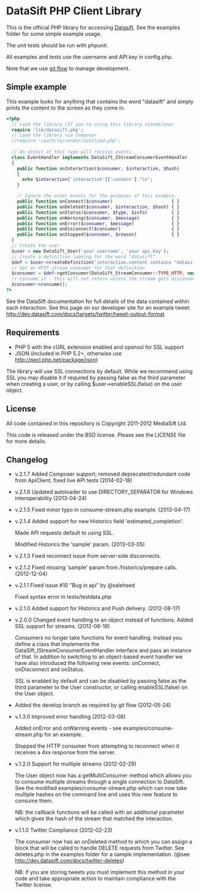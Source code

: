 DataSift PHP Client Library
===========================

This is the official PHP library for accessing [Datasift](http://datasift.com/). See the examples
folder for some simple example usage.

The unit tests should be run with phpunit.

All examples and tests use the username and API key in config.php.

Note that we use [git flow](https://github.com/nvie/gitflow) to manage development.

Simple example
--------------

This example looks for anything that contains the word "datasift" and simply
prints the content to the screen as they come in.

```php
<?php
  // Load the library (If you're using this library standalone)
  require 'lib/datasift.php';
  // Load the library via Composer
  //require '/path/to/vendor/autoload.php';
 
  // An object of this type will receive events
  class EventHandler implements DataSift_IStreamConsumerEventHandler
  {
    public function onInteraction($consumer, $interaction, $hash)
    {
      echo $interaction['interaction']['content']."\n";
    }

    // Ignore the other events for the purposes of this example.
    public function onConnect($consumer)                      { }
    public function onDeleted($consumer, $interaction, $hash) { }
    public function onStatus($consumer, $type, $info)         { }
    public function onWarning($consumer, $message)            { }
    public function onError($consumer, $message)              { }
    public function onDisconnect($consumer)                   { }
    public function onStopped($consumer, $reason)             { }
  }
  // Create the user
  $user = new DataSift_User('your username', 'your api_key');
  // Create a definition looking for the word "datasift"
  $def = $user->createDefinition('interaction.content contains "datasift"');
  // Get an HTTP stream consumer for that definition
  $consumer = $def->getConsumer(DataSift_StreamConsumer::TYPE_HTTP, new EventHandler());
  // Consume it - this will not return unless the stream gets disconnected
  $consumer->consume();
?>
```

See the DataSift documentation for full details of the data contained within
each interaction. See this page on our developer site for an example tweet:
http://dev.datasift.com/docs/targets/twitter/tweet-output-format

Requirements
------------

* PHP 5 with the cURL extension enabled and openssl for SSL support
* JSON (included in PHP 5.2+, otherwise use http://pecl.php.net/package/json)

The library will use SSL connections by default. While we recommend using SSL
you may disable it if required by passing false as the third parameter when
creating a user, or by calling $user->enableSSL(false) on the user object.

License
-------

All code contained in this repository is Copyright 2011-2012 MediaSift Ltd.

This code is released under the BSD license. Please see the LICENSE file for
more details.

Changelog
---------
* v.2.1.7 Added Composer support; removed deprecated/redundant code from ApiClient; fixed live API tests (2014-02-18)

* v.2.1.6 Updated autoloader to use DIRECTORY_SEPARATOR for Windows interoperability (2013-04-24)

* v.2.1.5 Fixed minor typo in consume-stream.php example. (2013-04-17)

* v.2.1.4 Added support for new Historics field 'estimated_completion'. 
  
  Made API requests default to using SSL.
  
  Modified Historics the 'sample' param. (2013-03-05)

* v.2.1.3 Fixed reconnect issue from server-side disconnects.

* v.2.1.2 Fixed missing 'sample' param from /historics/prepare calls. (2012-12-04)

* v.2.1.1 Fixed issue #10 "Bug in api" by @salehsed

  Fixed syntax error in tests/testdata.php

* v.2.1.0 Added support for Historics and Push delivery. (2012-08-17)

* v.2.0.0 Changed event handling to an object instead of functions. Added SSL
          support for streams. (2012-06-18)

  Consumers no longer take functions for event handling. Instead you define a
  class that implements the DataSift_IStreamConsumerEventHandler interface and
  pass an instance of that. In addition to switching to an object-based event
  handler we have also introduced the following new events: onConnect,
  onDisconnect and onStatus.

  SSL is enabled by default and can be disabled by passing false as the third
  parameter to the User constructor, or calling enableSSL(false) on the User
  object.

* Added the develop branch as required by git flow (2012-05-24)

* v.1.3.0 Improved error handling (2012-03-08)

  Added onError and onWarning events - see examples/consume-stream.php for an
  example.

  Stopped the HTTP consumer from attempting to reconnect when it receives a
  4xx response from the server.

* v.1.2.0 Support for multiple streams (2012-02-29)

  The User object now has a getMultiConsumer method which allows you to
  consume multiple streams through a single connection to DataSift. See the
  modified examples/consume-stream.php which can now take multiple hashes on
  the command line and uses this new feature to consume them.

  NB: the callback functions will be called with an additional parameter which
  gives the hash of the stream that matched the interaction.

* v.1.1.0 Twitter Compliance (2012-02-23)

  The consumer now has an onDeleted method to which you can assign a block
  that will be called to handle DELETE requests from Twitter. See deletes.php
  in the examples folder for a sample implementation.
  (@see http://dev.datasift.com/docs/twitter-deletes)

  NB: if you are storing tweets you must implement this method in your code
  and take appropriate action to maintain compliance with the Twitter license.
